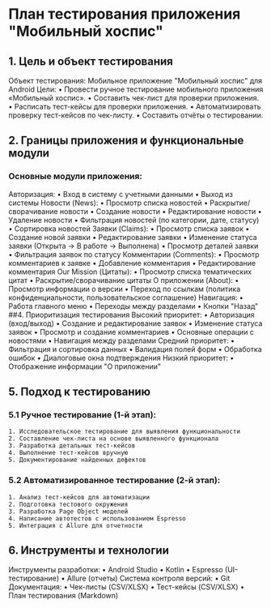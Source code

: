 # План тестирования приложения "Мобильный хоспис"

## 1. Цель и объект тестирования
Объект тестирования: Мобильное приложение "Мобильный хоспис" для Android
Цели:
    • Провести ручное тестирование мобильного приложения «Мобильный хоспис».
    • Составить чек-лист для проверки приложения.
    • Расписать тест-кейсы для проверки приложения.
    • Автоматизировать проверку тест-кейсов по чек-листу.
    • Составить отчёты о тестировании.
## 2. Границы приложения и функциональные модули
### Основные модули приложения:
Авторизация:
    • Вход в систему с учетными данными
    • Выход из системы
Новости (News):
    • Просмотр списка новостей
    • Раскрытие/сворачивание новости
    • Создание новости
    • Редактирование новости
    • Удаление новости
    • Фильтрация новостей (по категории, дате, статусу)
    • Сортировка новостей
Заявки (Claims):
    • Просмотр списка заявок
    • Создание новой заявки
    • Редактирование заявки
    • Изменение статуса заявки (Открыта → В работе → Выполнена)
    • Просмотр деталей заявки
    • Фильтрация заявок по статусу
Комментарии (Comments):
    • Просмотр комментариев к заявке
    • Добавление комментария
    • Редактирование комментария
Our Mission (Цитаты):
    • Просмотр списка тематических цитат
    • Раскрытие/сворачивание цитаты
О приложении (About):
    • Просмотр информации о версии
    • Переход по ссылкам (политика конфиденциальности, пользовательское соглашение)
Навигация:
    • Работа главного меню
    • Переходы между разделами
    • Кнопки "Назад"
##4. Приоритизация тестирования
Высокий приоритет:
    • Авторизация (вход/выход)
    • Создание и редактирование заявок
    • Изменение статуса заявок
    • Просмотр и создание комментариев
    • Основные операции с новостями
    • Навигация между разделами
Средний приоритет:
    • Фильтрация и сортировка данных
    • Валидация полей форм
    • Обработка ошибок
    • Диалоговые окна подтверждения
Низкий приоритет:
    • Отображение информации "О приложении"
## 5. Подход к тестированию
### 5.1 Ручное тестирование (1-й этап):
    1. Исследовательское тестирование для выявления функциональности
    2. Составление чек-листа на основе выявленного функционала
    3. Разработка детальных тест-кейсов
    4. Выполнение тест-кейсов вручную
    5. Документирование найденных дефектов
### 5.2 Автоматизированное тестирование (2-й этап):
    1. Анализ тест-кейсов для автоматизации
    2. Подготовка тестового окружения
    3. Разработка Page Object моделей
    4. Написание автотестов с использованием Espresso
    5. Интеграция с Allure для отчетности
## 6. Инструменты и технологии
Инструменты разработки:
    • Android Studio
    • Kotlin
    • Espresso (UI-тестирование)
    • Allure (отчеты)
Система контроля версий:
    • Git
Документация:
    • Чек-листы (CSV/XLSX)
    • Тест-кейсы (CSV/XLSX)
    • План тестирования (Markdown)